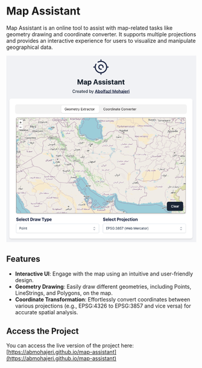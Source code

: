 # Map Assistant

Map Assistant is an online tool to assist with map-related tasks like geometry drawing and coordinate converter. It supports multiple projections and provides an interactive experience for users to visualize and manipulate geographical data.

![Screenshot](images/screenshot.png)

## Features

- **Interactive UI**: Engage with the map using an intuitive and user-friendly design.
- **Geometry Drawing**: Easily draw different geometries, including Points, LineStrings, and Polygons, on the map.
- **Coordinate Transformation**: Effortlessly convert coordinates between various projections (e.g., EPSG:4326 to EPSG:3857 and vice versa) for accurate spatial analysis.

## Access the Project

You can access the live version of the project here:  
[https://abmohajeri.github.io/map-assistant](https://abmohajeri.github.io/map-assistant)
